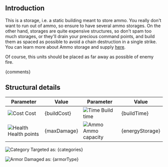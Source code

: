 ## Introduction

This is a storage, i.e. a static building meant to store ammo. You really don't want to run out of ammo, so ensure to have several ammo storages. On the other hand, storages are quite expensive structures, so don't spam too much storages, or they'll drain your precious command points, and build them as spaced as possible to avoid a chain destruction in a single strike. You can learn more about Ammo storage and supply [here](ammo).

Of course, this units should be placed as far away as possible of enemy fire.

{comments}

## Structural details

| Parameter                  | Value       | Parameter                | Value           |
|----------------------------|-------------|--------------------------|-----------------|
| ![Cost][1] Cost            | {buildCost} | ![Time][2] Build time    | {buildTime}     |
| ![Health][3] Health points | {maxDamage} | ![Ammo][4] Ammo capacity | {energyStorage} |


![Category][104] Targeted as: {categories}

![Armor][105] Damaged as: {armorType}


[1]: {iconsUrl}/hammer_icon.{iconExt}
[2]: {iconsUrl}/clock_icon.{iconExt}
[3]: {iconsUrl}/heart_icon.{iconExt}
[4]: {iconsUrl}/ammo_icon.{iconExt}
[104]: {iconsUrl}/accuracy_icon.{iconExt}
[105]: {iconsUrl}/explosion_icon.{iconExt}


